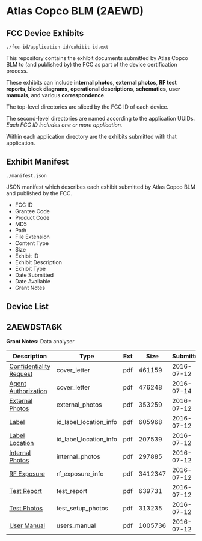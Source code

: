 # Atlas Copco BLM (2AEWD)
## FCC Device Exhibits

```
./fcc-id/application-id/exhibit-id.ext
```

This repository contains the exhibit documents submitted by Atlas Copco BLM to (and published by) the FCC as part of the device certification process.

These exhibits can include **internal photos**, **external photos**, **RF test reports**, **block diagrams**, **operational descriptions**, **schematics**, **user manuals**, and various **correspondence**.

The top-level directories are sliced by the FCC ID of each device.

The second-level directories are named according to the application UUIDs. *Each FCC ID includes one or more application.*

Within each application directory are the exhibits submitted with that application. 

## Exhibit Manifest

```
./manifest.json
```

JSON manifest which describes each exhibit submitted by Atlas Copco BLM and published by the FCC.

- FCC ID
- Grantee Code
- Product Code
- MD5
- Path
- File Extension
- Content Type
- Size
- Exhibit ID
- Exhibit Description
- Exhibit Type
- Date Submitted
- Date Available
- Grant Notes

## Device List
## 2AEWDSTA6K
**Grant Notes:** Data analyser

| Description | Type | Ext | Size | Submitted | Available |
| ----------- | ---- | --- | ---- | --------- | --------- |
| [Confidentiality Request](2AEWDSTA6K/67d7901a0f8c525947209639de69bcb2/3058692.pdf) | cover_letter | pdf | 461159 | 2016-07-12 | 2016-07-13 |
| [Agent Authorization](2AEWDSTA6K/67d7901a0f8c525947209639de69bcb2/3063029.pdf) | cover_letter | pdf | 476248 | 2016-07-14 | 2016-07-13 |
| [External Photos](2AEWDSTA6K/67d7901a0f8c525947209639de69bcb2/3058694.pdf) | external_photos | pdf | 353259 | 2016-07-12 | 2016-07-13 |
| [Label](2AEWDSTA6K/67d7901a0f8c525947209639de69bcb2/3058696.pdf) | id_label_location_info | pdf | 605968 | 2016-07-12 | 2016-07-13 |
| [Label Location](2AEWDSTA6K/67d7901a0f8c525947209639de69bcb2/3058697.pdf) | id_label_location_info | pdf | 207539 | 2016-07-12 | 2016-07-13 |
| [Internal Photos](2AEWDSTA6K/67d7901a0f8c525947209639de69bcb2/3058695.pdf) | internal_photos | pdf | 297885 | 2016-07-12 | 2016-07-13 |
| [RF Exposure](2AEWDSTA6K/67d7901a0f8c525947209639de69bcb2/3058700.pdf) | rf_exposure_info | pdf | 3412347 | 2016-07-12 | 2016-07-13 |
| [Test Report](2AEWDSTA6K/67d7901a0f8c525947209639de69bcb2/3058704.pdf) | test_report | pdf | 639731 | 2016-07-12 | 2016-07-13 |
| [Test Photos](2AEWDSTA6K/67d7901a0f8c525947209639de69bcb2/3058705.pdf) | test_setup_photos | pdf | 313235 | 2016-07-12 | 2016-07-13 |
| [User Manual](2AEWDSTA6K/67d7901a0f8c525947209639de69bcb2/3058703.pdf) | users_manual | pdf | 1005736 | 2016-07-12 | 2016-07-13 |
